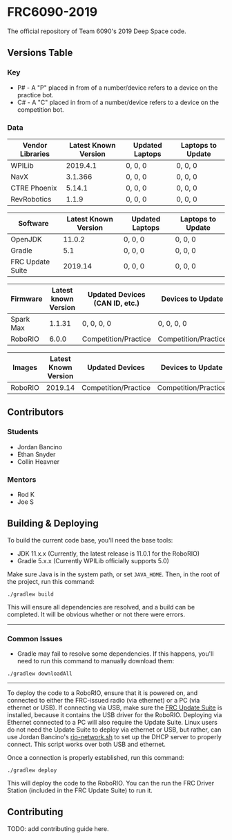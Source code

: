 # FRC6090-2019
The official repository of Team 6090's 2019 Deep Space code.

## Versions Table

### Key
- P# - A "P" placed in from of a number/device refers to a device on the practice bot.
- C# - A "C" placed in from of a number/device refers to a device on the competition bot.

### Data
| Vendor Libraries | Latest Known Version  | Updated Laptops | Laptops to Update |
|------------------|-----------------------|-----------------|-------------------|
| WPILib           | 2019.4.1              | 0, 0, 0         | 0, 0, 0           |
| NavX             | 3.1.366               | 0, 0, 0         | 0, 0, 0           |
| CTRE Phoenix     | 5.14.1                | 0, 0, 0         | 0, 0, 0           |
| RevRobotics      | 1.1.9                 | 0, 0, 0         | 0, 0, 0           |

| Software         | Latest Known Version | Updated Laptops | Laptops to Update |
|------------------|----------------------|-----------------|-------------------|
| OpenJDK          | 11.0.2               | 0, 0, 0         | 0, 0, 0           |
| Gradle           | 5.1                  | 0, 0, 0         | 0, 0, 0           |
| FRC Update Suite | 2019.14              | 0, 0, 0         | 0, 0, 0           |

| Firmware  | Latest known Version | Updated Devices (CAN ID, etc.) | Devices to Update    |
|-----------|----------------------|--------------------------------|----------------------|
| Spark Max | 1.1.31               | 0, 0, 0, 0                     | 0, 0, 0, 0           |
| RoboRIO   | 6.0.0                | Competition/Practice           | Competition/Practice |

| Images  | Latest Known Version | Updated Devices      | Devices to Update    |
|---------|----------------------|----------------------|----------------------|
| RoboRIO | 2019.14              | Competition/Practice | Competition/Practice |


## Contributors
### Students
- Jordan Bancino
- Ethan Snyder
- Collin Heavner

### Mentors
- Rod K
- Joe S

## Building & Deploying
To build the current code base, you'll need the base tools:

- JDK 11.x.x (Currently, the latest release is 11.0.1 for the RoboRIO)
- Gradle 5.x.x (Currently WPILib officially supports 5.0)

Make sure Java is in the system path, or set `JAVA_HOME`. Then, in the root of the project, run this command:

```
./gradlew build
 ```
 
This will ensure all dependencies are resolved, and a build can be completed.
It will be obvious whether or not there were errors. 

---

### Common Issues
- Gradle may fail to resolve some dependencies. If this happens, you'll need to run this command to manually download
them: 

```
./gradlew downloadAll
```
---

To deploy the code to a RoboRIO, ensure that it is powered on, and connected to either the FRC-issued radio (via ethernet)
or a PC (via ethernet or USB). If connecting via USB, make sure the [FRC Update Suite](https://wpilib.screenstepslive.com/s/currentCS/m/cpp/l/1027499-installing-the-frc-update-suite-all-languages) is installed, because it contains the USB driver for the RoboRIO. Deploying via Ethernet connected to a PC will also require the Update Suite. Linux users do not need the Update Suite to deploy via ethernet or USB, but rather, can use Jordan Bancino's [rio-network.sh]() to set up the DHCP server to properly connect. This script works over both USB and ethernet.

Once a connection is properly established, run this command:

```
./gradlew deploy
```

This will deploy the code to the RoboRIO. You can the run the FRC Driver Station (included in the FRC Update Suite) to run it.

## Contributing
TODO: add contributing guide here.
